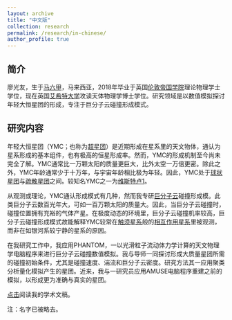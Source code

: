 ```yaml
---
layout: archive
title: "中文版"
collection: research
permalink: /research/in-chinese/
author_profile: true
---
```


## 简介

廖光友，生于[马六甲](https://zh.wikipedia.org/wiki/%E9%A9%AC%E5%85%AD%E7%94%B2)，马来西亚，2018年毕业于英国[伦敦帝国学院](https://www.imperial.ac.uk/)理论物理学士学位，现在英国[艾希特大学](https://www.exeter.ac.uk/)攻读天体物理学博士学位。研究领域是以数值模拟探讨年轻大恒星团的形成，专注于巨分子云碰撞形成模式。

## 研究内容

年轻大恒星团（YMC；也称为[超星团](https://zh.wikipedia.org/wiki/%E8%B6%85%E6%98%9F%E5%9C%98)）是近期形成在星系里的天文物体，通认为星系形成的基本组件，也有极高的恒星形成率。然而，YMC的形成机制至今尚未完全了解。YMC通常比一万颗太阳的质量更巨大，比外太空一万倍更密。除此之外，YMC年龄通常少于十万年，与宇宙年龄相比极为年轻。因此，YMC处于[球状星团](https://zh.wikipedia.org/wiki/%E7%90%83%E7%8B%80%E6%98%9F%E5%9C%98)与[疏散星团](https://zh.wikipedia.org/wiki/%E7%96%8F%E6%95%A3%E6%98%9F%E5%9B%A2)之间。较知名YMC之一为[维斯特卢1](https://zh.wikipedia.org/wiki/%E7%B6%AD%E6%96%AF%E7%89%B9%E7%9B%A71)。

从观测或理论，YMC通认形成模式有几种，然而我专研[巨分子云](https://zh.wikipedia.org/wiki/%E5%88%86%E5%AD%90%E9%9B%B2#%E5%B7%A8%E5%88%86%E5%AD%90%E9%9B%B2)碰撞形成模。此类巨分子云数百光年大，可如一百万颗太阳的质量大。因此，当巨分子云碰撞时，碰撞位置拥有充裕的气体产星。在极度动态的环境里，巨分子云碰撞机率较高，巨分子云碰撞形成模式故能解释YMC较常在[触须星系](https://zh.wikipedia.org/wiki/%E8%A7%B8%E9%AC%9A%E6%98%9F%E7%B3%BB)般的[相互作用星系](https://zh.wikipedia.org/wiki/%E4%BA%A4%E4%BA%92%E4%BD%9C%E7%94%A8%E6%98%9F%E7%B3%BB)里被观测，而非在如银河系较宁静的星系的原因。

在我研究工作中，我应用PHANTOM，一以光滑粒子流动体力学计算的天文物理学电脑程序来进行巨分子云碰撞数值模拟。我与导师一同探讨形成大质量星团所需的碰撞初始条件，尤其是碰撞速度、湍流和巨分子云密度。研究方法其一应用聚类分析量化模拟产生的星团。近来，我与一研究员应用AMUSE电脑程序重建之前的模拟，以形成更为准确与真实的星团。

[点击](https://ui.adsabs.harvard.edu/search/filter_database_fq_database=AND&filter_database_fq_database=database%3A%22astronomy%22&fq=%7B!type%3Daqp%20v%3D%24fq_database%7D&fq_database=(database%3A%22astronomy%22)&q=%20author%3A%22Liow%2C%20Kong%20You%22&sort=date%20desc%2C%20bibcode%20desc&p_=0 )阅读我的学术文稿。

注：名字已被略去。
